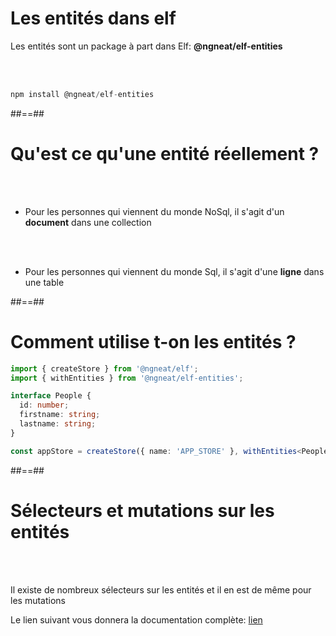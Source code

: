 <!-- .slide: class="with-code inconsolata" -->
# Les entités dans elf

Les entités sont un package à part dans Elf: **@ngneat/elf-entities**

<br/><br/>

```typescript
npm install @ngneat/elf-entities
```
<!-- .element: class="big-code" -->

##==##

# Qu'est ce qu'une entité réellement ?

<br/><br/>

- Pour les personnes qui viennent du monde NoSql, il s'agit d'un **document** dans une collection

<br/><br/>

- Pour les personnes qui viennent du monde Sql, il s'agit d'une **ligne** dans une table

##==##

<!-- .slide: class="with-code inconsolata" -->
# Comment utilise t-on les entités ?

```typescript
import { createStore } from '@ngneat/elf';
import { withEntities } from '@ngneat/elf-entities';

interface People {
  id: number;
  firstname: string;
  lastname: string;
}

const appStore = createStore({ name: 'APP_STORE' }, withEntities<People>());
```
<!-- .element: class="big-code" -->

##==##

# Sélecteurs et mutations sur les entités

<br/><br/>

Il existe de nombreux sélecteurs sur les entités et il en est de même pour les mutations

Le lien suivant vous donnera la documentation complète: [lien](https://ngneat.github.io/elf/docs/features/entities/entities)
